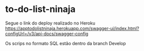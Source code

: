 # to-do-list-ninaja

Segue o link do deploy realizado no Heroku
https://apptodolistninaja.herokuapp.com/swagger-ui/index.html?configUrl=/v3/api-docs/swagger-config

Os scrips no formato SQL estão dentro da branch Develop
